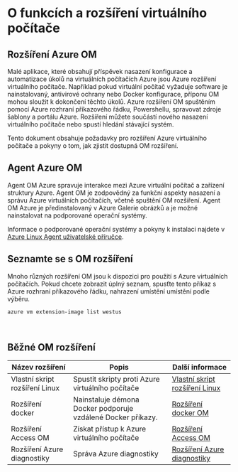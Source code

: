 <properties
 pageTitle="Rozšíření virtuálního počítače a funkce | Microsoft Azure"
 description="Zjistěte, jaké rozšíření umožňující Azure virtuálních počítačích seskupené podle funkcí, které budou poskytují nebo vylepšit."
 services="virtual-machines-linux"
 documentationCenter=""
 authors="neilpeterson"
 manager="timlt"
 editor=""
 tags="azure-service-management,azure-resource-manager"/>

<tags
 ms.service="virtual-machines-linux"
 ms.devlang="na"
 ms.topic="article"
 ms.tgt_pltfrm="vm-linux"
 ms.workload="infrastructure-services"
 ms.date="09/22/2016"
 ms.author="nepeters"/>

# <a name="about-virtual-machine-extensions-and-features"></a>O funkcích a rozšíření virtuálního počítače

## <a name="azure-vm-extensions"></a>Rozšíření Azure OM

Malé aplikace, které obsahují příspěvek nasazení konfigurace a automatizace úkolů na virtuálních počítačích Azure jsou Azure rozšíření virtuálního počítače. Například pokud virtuální počítač vyžaduje software je nainstalovaný, antivirové ochrany nebo Docker konfigurace, příponu OM mohou sloužit k dokončení těchto úkolů. Azure rozšíření OM spuštěním pomocí Azure rozhraní příkazového řádku, Powershellu, spravovat zdroje šablony a portálu Azure. Rozšíření můžete součástí nového nasazení virtuálního počítače nebo spustí hledání stávající systém.

Tento dokument obsahuje požadavky pro rozšíření Azure virtuálního počítače a pokyny o tom, jak zjistit dostupná OM rozšíření. 

## <a name="azure-vm-agent"></a>Agent Azure OM

Agent OM Azure spravuje interakce mezi Azure virtuální počítač a zařízení struktury Azure. Agent OM je zodpovědný za funkční aspekty nasazení a správu Azure virtuálních počítačích, včetně spuštění OM rozšíření. Agent OM Azure je předinstalovaný v Azure Galerie obrázků a je možné nainstalovat na podporované operační systémy. 

Informace o podporované operační systémy a pokyny k instalaci najdete v [Azure Linux Agent uživatelské příručce](./virtual-machines-linux-agent-user-guide.md).

## <a name="discover-vm-extensions"></a>Seznamte se s OM rozšíření

Mnoho různých rozšíření OM jsou k dispozici pro použití s Azure virtuálních počítačích. Pokud chcete zobrazit úplný seznam, spusťte tento příkaz s Azure rozhraní příkazového řádku, nahrazení umístění umístění podle výběru.

```none
azure vm extension-image list westus
```

<br />

## <a name="common-vm-extensions"></a>Běžné OM rozšíření

|Název rozšíření   |Popis   |Další informace   |
|---|---|---|
|Vlastní skript rozšíření Linux  | Spustit skripty proti Azure virtuálního počítače  |[Vlastní skript rozšíření Linux](./virtual-machines-linux-extensions-customscript.md)   |
|Rozšíření docker |Nainstaluje démona Docker podporuje vzdálené Docker příkazy.  | [Rozšíření docker OM](./virtual-machines-linux-dockerextension.md)  |
|Rozšíření Access OM | Získat přístup k Azure virtuálního počítače  |[Rozšíření Access OM](https://github.com/Azure/azure-linux-extensions/tree/master/VMAccess) |
|Rozšíření Azure diagnostiky |Správa Azure diagnostiky |[Rozšíření Azure diagnostiky](https://azure.microsoft.com/blog/windows-azure-virtual-machine-monitoring-with-wad-extension/) |

